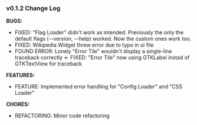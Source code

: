 ### v0.1.2 Change Log

**BUGS:**
- FIXED: "Flag Loader" didn't work as intended. Previously the only the default flags (--version, --help) worked. Now the custom ones work too.
- FIXED: Wikipedia Widget threw error due to typo in ui file
- FOUND ERROR: Lonely "Error Tile" wouldn't display a single-line traceback correctly <- FIXED: "Error Tile" now using GTKLabel instad of GTKTextView for traceback

**FEATURES:**
- FEATURE: Implemented error handling for "Config Loader" and "CSS Loader"

**CHORES:**
- REFACTORING: Minor code refactoring
